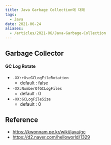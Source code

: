 ```yaml
---
title: Java Garbage Collection에 대해
tags:
  - Java
date: 2021-06-24
aliases: 
  - /articles/2021-06/Java-Garbage-Collection
---
```

## Garbage Collector

#### GC Log Rotate
- `-XX:+UseGCLogFileRotation`
    - default : false
- `-XX:NumberOfGCLogFiles`
    - default : 0
- `-XX:GCLogFileSize`
    - default : 0



## Reference
- <https://kwonnam.pe.kr/wiki/java/gc>
- <https://d2.naver.com/helloworld/1329>
